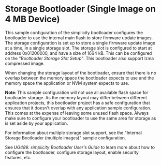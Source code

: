 # Storage Bootloader (Single Image on 4 MB Device)

This sample configuration of the simplicity bootloader configures the bootloader to use the internal main flash to store firmware update images. The storage configuration is set up to store a single firmware update image at a time, in a single storage slot. The storage slot is configured to start at address 0x01200000, and have a size of 1664 kB. This can be configured on the _"Bootloader Storage Slot Setup"_.
This bootloader also support lzma compressed image.

When changing the storage layout of the bootloader, ensure that there is no overlap between the memory space the bootloader expects to use and the memory space the application or NVM system expects to use.

**Note**: This sample configuration will not use all available flash space for bootloader storage. As the memory layout may differ between different application projects, this bootloader project has a safe configuration that ensures that it doesn't overlap with any application sample configuration. This comes at the expense of leaving some unused flash space. Always make sure to configure your bootloader to use the same area for storage as is set aside by your application.

For information about multiple storage slot support, see the "Internal Storage Bootloader (multiple images)" sample configuration.

See _UG489: simplicity Bootloader User's Guide_ to learn more about how to configure the bootloader, configure storage layout, enable security features, etc.
